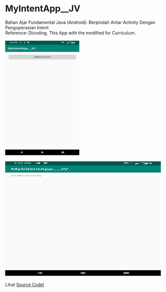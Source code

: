 # MyIntentApp__JV
Bahan Ajar Fundamental Java (Android): Berpindah Antar Activity Dengan Pengoperasian Intent<br>
Reference: Dicoding. This App with the modified for Curriculum.<br><br>
<img src="https://github.com/RizkyKhapidsyah/MyIntentApp__JV/blob/master/result/Screenshot_20190907-033018.png" height=370px width=240px><br><br>
<img src="https://github.com/RizkyKhapidsyah/MyIntentApp__JV/blob/master/result/Screenshot_20190907-033400.png" height=370px width=2400px><br><br>
Lihat <a href="https://github.com/RizkyKhapidsyah/MyIntentApp__JV/blob/master/app/src/main/java/com/rizkykhapidsyah/myintentapp/MainActivity.java">Source Code!</a>
